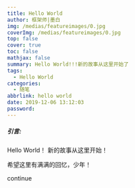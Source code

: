 ```yaml
---
title: Hello World
author: 框架师|墨白
img: /medias/featureimages/0.jpg
coverImg: /medias/featureimages/0.jpg
top: false
cover: true
toc: false
mathjax: false
summary: Hello World!!!新的故事从这里开始了
tags:
  - Hello World
categories:
  - 随笔
abbrlink: hello world
date: 2019-12-06 13:12:03
password:
---
```


##### 引言:

Hello World！ 新的故事从这里开始！



希望这里有满满的回忆，少年！





continue

